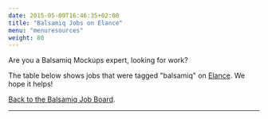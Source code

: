 ```yaml
---
date: 2015-05-09T16:46:35+02:00
title: "Balsamiq Jobs on Elance"
menu: "menuresources"
weight: 80
---
```


Are you a Balsamiq Mockups expert, looking for work?

The table below shows jobs that were tagged "balsamiq" on [Elance](http://www.elance.com). We hope it helps!

[Back to the Balsamiq Job Board](/resources/jobs).

* * *

<script type="text/javascript" src="https://syndication.elance.com/syndication/inject.js/373" async="true"></script>
